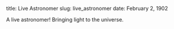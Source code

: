 title: Live Astronomer
slug: live_astronomer
date: February 2, 1902

A live astronomer! Bringing light to the universe.
